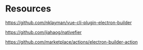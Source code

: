 # Resources

https://github.com/nklayman/vue-cli-plugin-electron-builder

https://github.com/jiahaog/nativefier

https://github.com/marketplace/actions/electron-builder-action